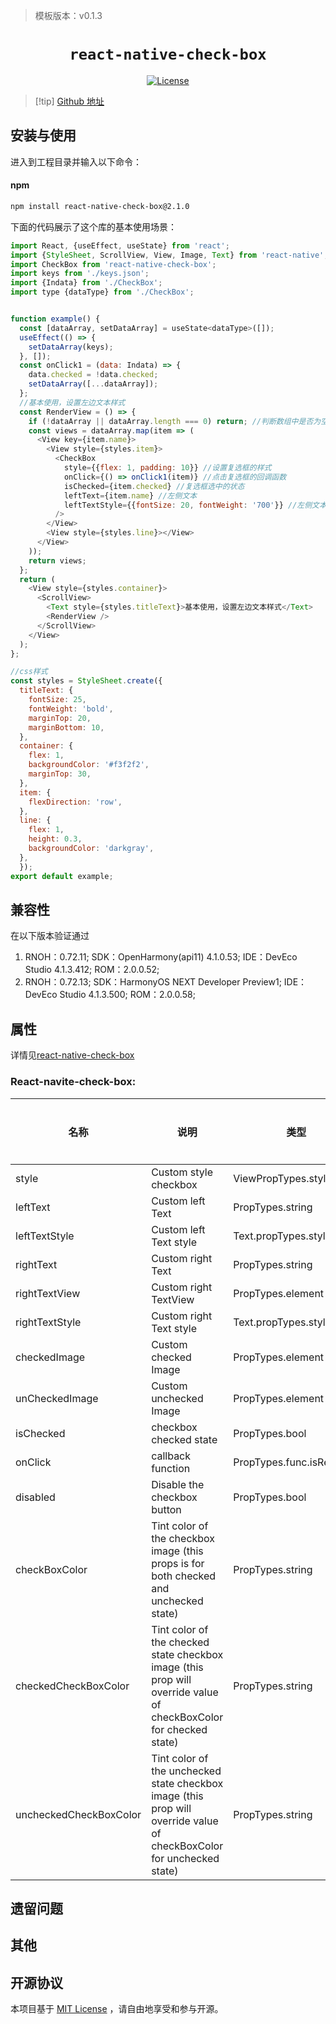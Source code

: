 > 模板版本：v0.1.3

<p align="center">
  <h1 align="center"> <code>react-native-check-box</code> </h1>
</p>
<p align="center">
    <a href="https://github.com/crazycodeboy/react-native-check-box/blob/v2.1.0/LICENSE">
        <img src="https://img.shields.io/badge/license-MIT-green.svg" alt="License" />
    </a>
</p>

> [!tip] [Github 地址](https://github.com/crazycodeboy/react-native-check-box)

## 安装与使用

进入到工程目录并输入以下命令：

<!-- tabs:start -->

#### **npm**

```bash
npm install react-native-check-box@2.1.0
```

<!-- tabs:end -->

下面的代码展示了这个库的基本使用场景：

```js
import React, {useEffect, useState} from 'react';
import {StyleSheet, ScrollView, View, Image, Text} from 'react-native';
import CheckBox from 'react-native-check-box';
import keys from './keys.json';
import {Indata} from './CheckBox';
import type {dataType} from './CheckBox';


function example() {
  const [dataArray, setDataArray] = useState<dataType>([]);
  useEffect(() => {
    setDataArray(keys);
  }, []);
  const onClick1 = (data: Indata) => {
    data.checked = !data.checked;
    setDataArray([...dataArray]);
  };
  //基本使用，设置左边文本样式
  const RenderView = () => {
    if (!dataArray || dataArray.length === 0) return; //判断数组中是否为空，如果为空直接返回
    const views = dataArray.map(item => (
      <View key={item.name}>
        <View style={styles.item}>
          <CheckBox
            style={{flex: 1, padding: 10}} //设置复选框的样式
            onClick={() => onClick1(item)} //点击复选框的回调函数
            isChecked={item.checked} //复选框选中的状态
            leftText={item.name} //左侧文本
            leftTextStyle={{fontSize: 20, fontWeight: '700'}} //左侧文本样式
          />
        </View>
        <View style={styles.line}></View>
      </View>
    ));
    return views;
  };
  return (
    <View style={styles.container}>
      <ScrollView>
        <Text style={styles.titleText}>基本使用，设置左边文本样式</Text>
        <RenderView />
      </ScrollView>
    </View>
  );
};

//css样式
const styles = StyleSheet.create({
  titleText: {
    fontSize: 25,
    fontWeight: 'bold',
    marginTop: 20,
    marginBottom: 10,
  },
  container: {
    flex: 1,
    backgroundColor: '#f3f2f2',
    marginTop: 30,
  },
  item: {
    flexDirection: 'row',
  },
  line: {
    flex: 1,
    height: 0.3,
    backgroundColor: 'darkgray',
  },
  });
export default example;

```

## 兼容性

在以下版本验证通过

1. RNOH：0.72.11; SDK：OpenHarmony(api11) 4.1.0.53; IDE：DevEco Studio 4.1.3.412; ROM：2.0.0.52;
2. RNOH：0.72.13; SDK：HarmonyOS NEXT Developer Preview1; IDE：DevEco Studio 4.1.3.500; ROM：2.0.0.58;

## 属性

详情见[react-native-check-box](https://github.com/crazycodeboy/react-native-check-box)

### React-navite-check-box:

| 名称                   | 说明                                                                                                                  | 类型                      | 是否必填 | 原库平台    | 鸿蒙支持 |
| ---------------------- | --------------------------------------------------------------------------------------------------------------------- | ------------------------- | -------- | ----------- | -------- |
| style                  | Custom style checkbox                                                                                                 | ViewPropTypes.style       | No       | Android/IOS | Yes      |
| leftText               | Custom left Text                                                                                                      | PropTypes.string          | No       | Android/IOS | Yes      |
| leftTextStyle          | Custom left Text style                                                                                                | Text.propTypes.style      | No       | Android/IOS | Yes      |
| rightText              | Custom right Text                                                                                                     | PropTypes.string          | No       | Android/IOS | Yes      |
| rightTextView          | Custom right TextView                                                                                                 | PropTypes.element         | No       | Android/IOS | Yes      |
| rightTextStyle         | Custom right Text style                                                                                               | Text.propTypes.style      | No       | Android/IOS | Yes      |
| checkedImage           | Custom checked Image                                                                                                  | PropTypes.element         | No       | Android/IOS | Yes      |
| unCheckedImage         | Custom unchecked Image                                                                                                | PropTypes.element         | No       | Android/IOS | Yes      |
| isChecked              | checkbox checked state                                                                                                | PropTypes.bool            | Yes      | Android/IOS | Yes      |
| onClick                | callback function                                                                                                     | PropTypes.func.isRequired | Yes      | Android/IOS | Yes      |
| disabled               | Disable the checkbox button                                                                                           | PropTypes.bool            | No       | Android/IOS | Yes      |
| checkBoxColor          | Tint color of the checkbox image (this props is for both checked and unchecked state)                                 | PropTypes.string          | Yes      | Android/IOS | Yes      |
| checkedCheckBoxColor   | Tint color of the checked state checkbox image (this prop will override value of checkBoxColor for checked state)     | PropTypes.string          | No       | Android/IOS | Yes      |
| uncheckedCheckBoxColor | Tint color of the unchecked state checkbox image (this prop will override value of checkBoxColor for unchecked state) | PropTypes.string          | No       | Android/IOS | Yes      |

## 遗留问题

## 其他

## 开源协议

本项目基于 [MIT License](https://github.com/crazycodeboy/react-native-check-box/blob/master/LICENSE) ，请自由地享受和参与开源。
